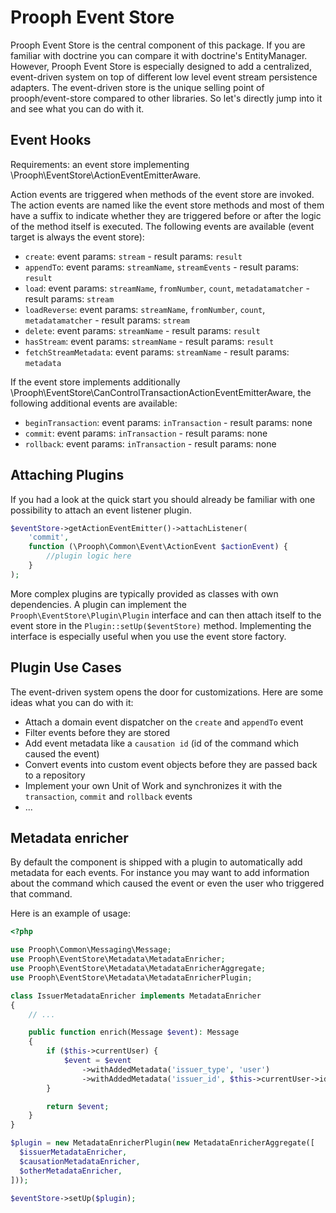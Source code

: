 # Prooph Event Store

Prooph Event Store is the central component of this package. If you are familiar with doctrine
you can compare it with doctrine's EntityManager.
However, Prooph Event Store is especially designed to add a centralized, event-driven system on top
of different low level event stream persistence adapters.
The event-driven store is the unique selling point of prooph/event-store compared to other libraries.
So let's directly jump into it and see what you can do with it.

## Event Hooks

Requirements: an event store implementing \Prooph\EventStore\ActionEventEmitterAware.

Action events are triggered when methods of the event store are invoked. The action events are named like the 
event store methods and most of them have a suffix to indicate whether they are triggered before or after the
logic of the method itself is executed. The following events are available (event target is always the event store):

- `create`: event params: `stream` - result params: `result`
- `appendTo`: event params: `streamName`, `streamEvents` - result params: `result`
- `load`: event params: `streamName`, `fromNumber`, `count`, `metadatamatcher` - result params: `stream`
- `loadReverse`: event params: `streamName`, `fromNumber`, `count`, `metadatamatcher` - result params: `stream`
- `delete`: event params: `streamName` - result params: `result`
- `hasStream`: event params: `streamName` - result params: `result`
- `fetchStreamMetadata`: event params: `streamName` - result params: `metadata`

If the event store implements additionally \Prooph\EventStore\CanControlTransactionActionEventEmitterAware,
the following additional events are available:

- `beginTransaction`: event params: `inTransaction` - result params: none
- `commit`: event params: `inTransaction` - result params: none
- `rollback`: event params: `inTransaction` - result params: none

## Attaching Plugins

If you had a look at the quick start you should already be familiar with one possibility to attach an event listener plugin.

```php
$eventStore->getActionEventEmitter()->attachListener(
    'commit',
    function (\Prooph\Common\Event\ActionEvent $actionEvent) {
        //plugin logic here
    }
);
```

More complex plugins are typically provided as classes with own dependencies. A plugin can implement the `Prooph\EventStore\Plugin\Plugin` interface
and can then attach itself to the event store in the `Plugin::setUp($eventStore)` method.
Implementing the interface is especially useful when you use the event store factory.

## Plugin Use Cases

The event-driven system opens the door for customizations. Here are some ideas what you can do with it:

- Attach a domain event dispatcher on the `create` and `appendTo` event
- Filter events before they are stored
- Add event metadata like a `causation id` (id of the command which caused the event)
- Convert events into custom event objects before they are passed back to a repository
- Implement your own Unit of Work and synchronizes it with the `transaction`, `commit` and `rollback` events
- ...

## Metadata enricher

By default the component is shipped with a plugin to automatically add metadata for each events.
For instance you may want to add information about the command which caused the event or even
the user who triggered that command.

Here is an example of usage:

```php
<?php

use Prooph\Common\Messaging\Message;
use Prooph\EventStore\Metadata\MetadataEnricher;
use Prooph\EventStore\Metadata\MetadataEnricherAggregate;
use Prooph\EventStore\Metadata\MetadataEnricherPlugin;

class IssuerMetadataEnricher implements MetadataEnricher
{
    // ...

    public function enrich(Message $event): Message
    {
        if ($this->currentUser) {
            $event = $event
                ->withAddedMetadata('issuer_type', 'user')
                ->withAddedMetadata('issuer_id', $this->currentUser->id());
        }

        return $event;
    }
}

$plugin = new MetadataEnricherPlugin(new MetadataEnricherAggregate([
  $issuerMetadataEnricher,
  $causationMetadataEnricher,
  $otherMetadataEnricher,
]));

$eventStore->setUp($plugin);
```
